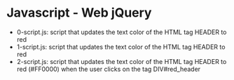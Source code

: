 # Javascript - Web jQuery
* 0-script.js: script that updates the text color of the HTML tag HEADER to red
* 1-script.js: script that updates the text color of the HTML tag HEADER to red
* 2-script.js: script that updates the text color of the HTML tag HEADER to red (#FF0000) when the user clicks on the tag DIV#red_header
